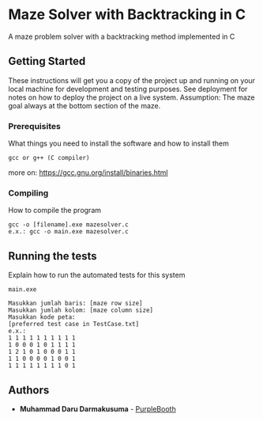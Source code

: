 # Maze Solver with Backtracking in C

A maze problem solver with a backtracking method implemented in C

## Getting Started

These instructions will get you a copy of the project up and running on your local machine for development and testing purposes. See deployment for notes on how to deploy the project on a live system.
Assumption: The maze goal always at the bottom section of the maze.

### Prerequisites

What things you need to install the software and how to install them

```
gcc or g++ (C compiler)
```
more on: https://gcc.gnu.org/install/binaries.html

### Compiling

How to compile the program

```
gcc -o [filename].exe mazesolver.c
e.x.: gcc -o main.exe mazesolver.c    
```

## Running the tests

Explain how to run the automated tests for this system

```
main.exe

Masukkan jumlah baris: [maze row size]
Masukkan jumlah kolom: [maze column size]
Masukkan kode peta:
[preferred test case in TestCase.txt]
e.x.:
1 1 1 1 1 1 1 1 1 1
1 0 0 0 1 0 1 1 1 1
1 2 1 0 1 0 0 0 1 1
1 1 0 0 0 0 1 0 0 1
1 1 1 1 1 1 1 1 0 1
```

## Authors

* **Muhammad Daru Darmakusuma** - [PurpleBooth](https://github.com/mdarud)



